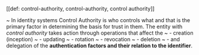[[def: control-authority, control-authority, control authority]]

~ In identity systems Control Authority is who controls what and that is the primary factor in determining the basis for trust in them. The entity with *control authority* takes action through operations that affect the
~ - creation (inception)
~ - updating
~ - rotation
~ - revocation
~ - deletion
~ - and delegation of the **authentication factors and their relation to the identifier**.
